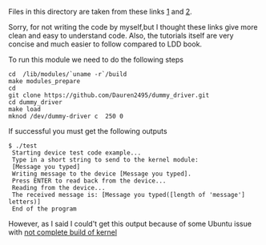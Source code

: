 Files in this directory are taken from these links [1](https://www.codeproject.com/Articles/112474/A-Simple-Driver-for-Linux-OS) and
[2](http://derekmolloy.ie/writing-a-linux-kernel-module-part-2-a-character-device/).

Sorry, for not writing the code by myself,but I thought these links give more clean and easy to understand code. Also, the tutorials itself are very concise and much easier to follow compared to LDD book.

To run this module we need to do the following steps

```shell
cd  /lib/modules/`uname -r`/build  
make modules_prepare  
cd  
git clone https://github.com/Dauren2495/dummy_driver.git  
cd dummy_driver    
make load  
mknod /dev/dummy-driver c  250 0  
```  
If successful you must get the following outputs

```shell
$ ./test
 Starting device test code example...
 Type in a short string to send to the kernel module:
 [Message you typed]
 Writing message to the device [Message you typed].
 Press ENTER to read back from the device...
 Reading from the device...
 The received message is: [Message you typed([length of 'message'] letters)]
 End of the program
```

However, as I said I could't get this output because of some Ubuntu issue with [not complete build of kernel](https://stackoverflow.com/questions/39107811/no-rule-to-make-target-arch-x86-entry-syscalls-syscall-32-tbl-needed-by-arch)

